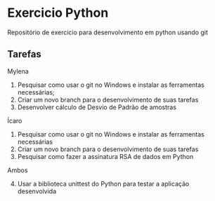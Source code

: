 # Exercicio Python
Repositório de exercicio para desenvolvimento em python usando git

## Tarefas

Mylena
1. Pesquisar como usar o git no Windows e instalar as ferramentas necessárias;
2. Criar um novo branch para o desenvolvimento de suas tarefas
3. Desenvolver cálculo de Desvio de Padrão de amostras 

Ícaro
1. Pesquisar como usar o git no Windows e instalar as ferramentas necessárias
2. Criar um novo branch para o desenvolvimento de suas tarefas
3. Pesquisar como fazer a assinatura RSA de dados em Python


Ambos

4. Usar a biblioteca unittest do Python para testar a aplicação desenvolvida
